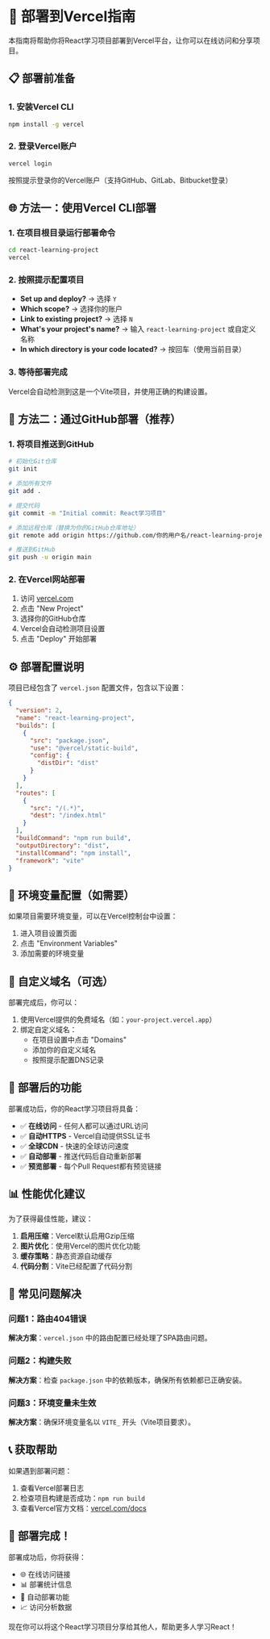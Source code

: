 # 🚀 部署到Vercel指南

本指南将帮助你将React学习项目部署到Vercel平台，让你可以在线访问和分享项目。

## 📋 部署前准备

### 1. 安装Vercel CLI
```bash
npm install -g vercel
```

### 2. 登录Vercel账户
```bash
vercel login
```
按照提示登录你的Vercel账户（支持GitHub、GitLab、Bitbucket登录）

## 🌐 方法一：使用Vercel CLI部署

### 1. 在项目根目录运行部署命令
```bash
cd react-learning-project
vercel
```

### 2. 按照提示配置项目
- **Set up and deploy?** → 选择 `Y`
- **Which scope?** → 选择你的账户
- **Link to existing project?** → 选择 `N`
- **What's your project's name?** → 输入 `react-learning-project` 或自定义名称
- **In which directory is your code located?** → 按回车（使用当前目录）

### 3. 等待部署完成
Vercel会自动检测到这是一个Vite项目，并使用正确的构建设置。

## 🔗 方法二：通过GitHub部署（推荐）

### 1. 将项目推送到GitHub
```bash
# 初始化Git仓库
git init

# 添加所有文件
git add .

# 提交代码
git commit -m "Initial commit: React学习项目"

# 添加远程仓库（替换为你的GitHub仓库地址）
git remote add origin https://github.com/你的用户名/react-learning-project.git

# 推送到GitHub
git push -u origin main
```

### 2. 在Vercel网站部署
1. 访问 [vercel.com](https://vercel.com)
2. 点击 "New Project"
3. 选择你的GitHub仓库
4. Vercel会自动检测项目设置
5. 点击 "Deploy" 开始部署

## ⚙️ 部署配置说明

项目已经包含了 `vercel.json` 配置文件，包含以下设置：

```json
{
  "version": 2,
  "name": "react-learning-project",
  "builds": [
    {
      "src": "package.json",
      "use": "@vercel/static-build",
      "config": {
        "distDir": "dist"
      }
    }
  ],
  "routes": [
    {
      "src": "/(.*)",
      "dest": "/index.html"
    }
  ],
  "buildCommand": "npm run build",
  "outputDirectory": "dist",
  "installCommand": "npm install",
  "framework": "vite"
}
```

## 🔧 环境变量配置（如需要）

如果项目需要环境变量，可以在Vercel控制台中设置：

1. 进入项目设置页面
2. 点击 "Environment Variables"
3. 添加需要的环境变量

## 📱 自定义域名（可选）

部署完成后，你可以：

1. 使用Vercel提供的免费域名（如：`your-project.vercel.app`）
2. 绑定自定义域名：
   - 在项目设置中点击 "Domains"
   - 添加你的自定义域名
   - 按照提示配置DNS记录

## 🚀 部署后的功能

部署成功后，你的React学习项目将具备：

- ✅ **在线访问** - 任何人都可以通过URL访问
- ✅ **自动HTTPS** - Vercel自动提供SSL证书
- ✅ **全球CDN** - 快速的全球访问速度
- ✅ **自动部署** - 推送代码后自动重新部署
- ✅ **预览部署** - 每个Pull Request都有预览链接

## 📊 性能优化建议

为了获得最佳性能，建议：

1. **启用压缩**：Vercel默认启用Gzip压缩
2. **图片优化**：使用Vercel的图片优化功能
3. **缓存策略**：静态资源自动缓存
4. **代码分割**：Vite已经配置了代码分割

## 🐛 常见问题解决

### 问题1：路由404错误
**解决方案**：`vercel.json` 中的路由配置已经处理了SPA路由问题。

### 问题2：构建失败
**解决方案**：检查 `package.json` 中的依赖版本，确保所有依赖都已正确安装。

### 问题3：环境变量未生效
**解决方案**：确保环境变量名以 `VITE_` 开头（Vite项目要求）。

## 📞 获取帮助

如果遇到部署问题：

1. 查看Vercel部署日志
2. 检查项目构建是否成功：`npm run build`
3. 查看Vercel官方文档：[vercel.com/docs](https://vercel.com/docs)

## 🎉 部署完成！

部署成功后，你将获得：
- 🌐 在线访问链接
- 📊 部署统计信息
- 🔄 自动部署功能
- 📈 访问分析数据

现在你可以将这个React学习项目分享给其他人，帮助更多人学习React！